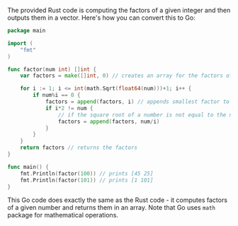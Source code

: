 The provided Rust code is computing the factors of a given integer and then outputs them in a vector. Here's how you can convert this to Go:

```go
package main

import (
	"fmt"
)

func factor(num int) []int {
	var factors = make([]int, 0) // creates an array for the factors of the number

	for i := 1; i <= int(math.Sqrt(float64(num)))+1; i++ {
		if num%i == 0 {
			factors = append(factors, i) // appends smallest factor to factors
			if i*2 != num {
				// if the square root of a number is not equal to the number itself, it will append the number divided by its square root to factors
				factors = append(factors, num/i) 
			}
		}
	}
	return factors // returns the factors
}

func main() {
	fmt.Println(factor(100)) // prints [45 25]
	fmt.Println(factor(101)) // prints [1 101]
}
```

This Go code does exactly the same as the Rust code - it computes factors of a given number and returns them in an array. Note that Go uses `math` package for mathematical operations.
